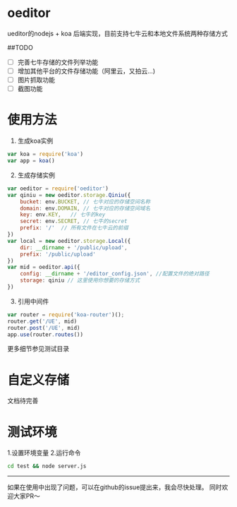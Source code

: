 # oeditor
ueditor的nodejs + koa 后端实现，目前支持七牛云和本地文件系统两种存储方式

##TODO

- [ ] 完善七牛存储的文件列举功能
- [ ] 增加其他平台的文件存储功能（阿里云，又拍云...)
- [ ] 图片抓取功能
- [ ] 截图功能

# 使用方法
1. 生成koa实例
```javascript
var koa = require('koa')
var app = koa()
```

2. 生成存储实例
```javascript
var oeditor = require('oeditor')
var qiniu = new oeditor.storage.Qiniu({
    bucket: env.BUCKET, // 七牛对应的存储空间名称
    domain: env.DOMAIN,	// 七牛对应的存储空间域名
    key: env.KEY,	// 七牛的key
    secret: env.SECRET, // 七牛的secret
	prefix: '/'  // 所有文件在七牛云的前缀
})
var local = new oeditor.storage.Local({
    dir: __dirname + '/public/upload',
    prefix: '/public/upload'
})
var mid = oeditor.api({
    config: __dirname + '/editor_config.json', //配置文件的绝对路径
    storage: qiniu // 这里使用你想要的存储方式
})
```

3. 引用中间件
```javascript
var router = require('koa-router')();
router.get('/UE', mid)
router.post('/UE', mid)
app.use(router.routes())
```

更多细节参见测试目录

# 自定义存储
文档待完善

# 测试环境
1.设置环境变量
2.运行命令
``` bash
cd test && node server.js
```


* * *


如果在使用中出现了问题，可以在github的issue提出来，我会尽快处理。
同时欢迎大家PR～
